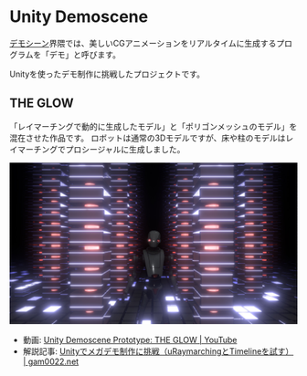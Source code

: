 # Unity Demoscene

[デモシーン](https://ja.wikipedia.org/wiki/%E3%83%87%E3%83%A2%E3%82%B7%E3%83%BC%E3%83%B3)界隈では、美しいCGアニメーションをリアルタイムに生成するプログラムを「デモ」と呼びます。

Unityを使ったデモ制作に挑戦したプロジェクトです。

## THE GLOW

「レイマーチングで動的に生成したモデル」と「ポリゴンメッシュのモデル」を混在させた作品です。
ロボットは通常の3Dモデルですが、床や柱のモデルはレイマーチングでプロシージャルに生成しました。

[![THE GLOW](the-glow.jpg)](the-glow.jpg)

- 動画: [Unity Demoscene Prototype: THE GLOW | YouTube](https://www.youtube.com/watch?v=BZGO5xXuPj8)
- 解説記事: [Unityでメガデモ制作に挑戦（uRaymarchingとTimelineを試す） | gam0022.net](http://localhost:1313/blog/2017/12/25/unity-demoscene/)
